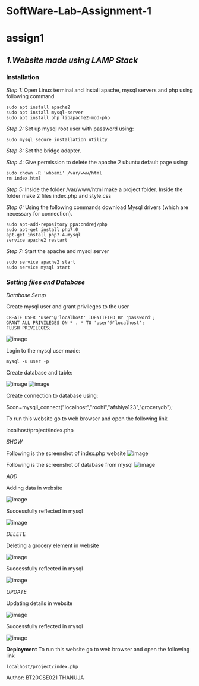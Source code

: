 # SoftWare-Lab-Assignment-1
# assign1

## *1.Website made using LAMP Stack*

### Installation
*Step 1:* Open Linux terminal and Install apache, mysql servers and php using following command
```
sudo apt install apache2
sudo apt install mysql-server
sudo apt install php libapache2-mod-php
```


*Step 2:* Set up mysql root user with password using:
```
sudo mysql_secure_installation utility 
```

*Step 3:* Set the bridge adapter.

*Step 4:* Give permission to delete the apache 2 ubuntu default page using:
```
sudo chown -R 'whoami' /var/www/html
rm index.html 
```
*Step 5:* Inside the folder /var/www/html make a project folder. Inside the folder make 2 files index.php and style.css

*Step 6:* Using the following commands download Mysql drivers (which are necessary for connection).
```
sudo apt-add-repository ppa:ondrej/php
sudo apt-get install php7.0
apt-get install php7.4-mysql
service apache2 restart
```
*Step 7:* Start the apache and mysql server
```
sudo service apache2 start 
sudo service mysql start
```
### *Setting files and Database*
*Database Setup*

Create mysql user and grant privileges to the user
```
CREATE USER 'user'@'localhost' IDENTIFIED BY 'password';
GRANT ALL PRIVILEGES ON * . * TO 'user'@'localhost';
FLUSH PRIVILEGES; 
```
![image](https://user-images.githubusercontent.com/99676365/186223330-7b8518a0-3548-4201-9769-0d9b7a003289.png)


Login to the mysql user made:
```
mysql -u user -p 
```
Create database and table:
  
 ![image](https://user-images.githubusercontent.com/99676365/186223486-55a10c6b-d02b-4920-b6ba-f0af1d9266a8.png)
 ![image](https://user-images.githubusercontent.com/99676365/186223770-f03aec57-aa86-489c-8246-9576ac91216b.png)


Create connection to database using:

$con=mysqli_connect("localhost","roohi","afshiya123","grocerydb"); 

To run this website go to web browser and open the following link

  localhost/project/index.php

*SHOW*

Following is the screenshot of index.php website
![image](https://user-images.githubusercontent.com/99676365/186227333-92e1645d-0799-418d-a5e3-fe25848490ed.png)

Following is the screenshot of database from mysql
![image](https://user-images.githubusercontent.com/99676365/186228019-08455437-589d-44e0-b960-1a151595e514.png)

*ADD*

Adding data in website

![image](https://user-images.githubusercontent.com/99676365/186228582-b555121f-8c7d-494f-bfa3-29b1e31bcd76.png)

Successfully reflected in mysql

![image](https://user-images.githubusercontent.com/99676365/186228698-e4133931-5e9c-4bb1-a09c-7f1fccf799c9.png)

*DELETE*

Deleting a grocery element in website

![image](https://user-images.githubusercontent.com/99676365/186229552-7bfeec2f-10ea-438f-a180-7a8f55a96651.png)

Successfully reflected in mysql

![image](https://user-images.githubusercontent.com/99676365/186229790-5ab8e669-40ad-45f8-94f7-08b98432a5ab.png)

*UPDATE*

Updating details in website

![image](https://user-images.githubusercontent.com/99676365/186230360-5e042a77-150b-4705-be11-1ec8b8de229e.png)

Successfully reflected in mysql

![image](https://user-images.githubusercontent.com/99676365/186230540-d2142d35-8c23-4af0-a3f9-3cd466ae9559.png)

**Deployment**
To run this website go to web browser and open the following link
```
localhost/project/index.php
```

 

Author:
BT20CSE021 THANUJA
